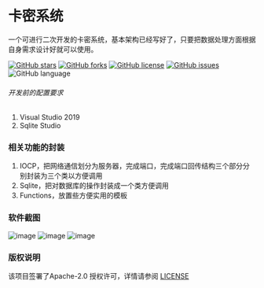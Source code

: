 # 卡密系统
一个可进行二次开发的卡密系统，基本架构已经写好了，只要把数据处理方面根据自身需求设计好就可以使用。

<!-- PROJECT SHIELDS -->
[![GitHub stars](https://img.shields.io/github/stars/miirnigs/Authorisation-System)](https://github.com/miirnigs/Authorisation-System/stargazers)
[![GitHub forks](https://img.shields.io/github/forks/miirnigs/Authorisation-System?color=%23FFFF00)](https://github.com/miirnigs/Authorisation-System/network)
[![GitHub license](https://img.shields.io/github/license/miirnigs/Authorisation-System?color=%23A52A2A)](https://github.com/miirnigs/Authorisation-System/blob/Main/LICENSE)
[![GitHub issues](https://img.shields.io/github/issues/miirnigs/Authorisation-System?color=%09%23FFA500)](https://github.com/miirnigs/Authorisation-System/issues)
![GitHub language](https://img.shields.io/badge/language-C%2B%2B-lightgrey)

###### 开发前的配置要求
1. Visual Studio 2019
2. Sqlite Studio

### 相关功能的封装
1. IOCP，把网络通信划分为服务器，完成端口，完成端口回传结构三个部分分别封装为三个类以方便调用
2. Sqlite，把对数据库的操作封装成一个类方便调用
3. Functions，放置些方便实用的模板

### 软件截图
![image](https://github.com/miirnigs/Authorisation-System/blob/Main/img/ServerMain.png)
![image](https://github.com/miirnigs/Authorisation-System/blob/Main/img/ServerPort.png)
![image](https://github.com/miirnigs/Authorisation-System/blob/Main/img/ClientMain.png)

### 版权说明
该项目签署了Apache-2.0 授权许可，详情请参阅 [LICENSE](https://github.com/miirnigs/Authorisation-System/blob/Main/LICENSE)

